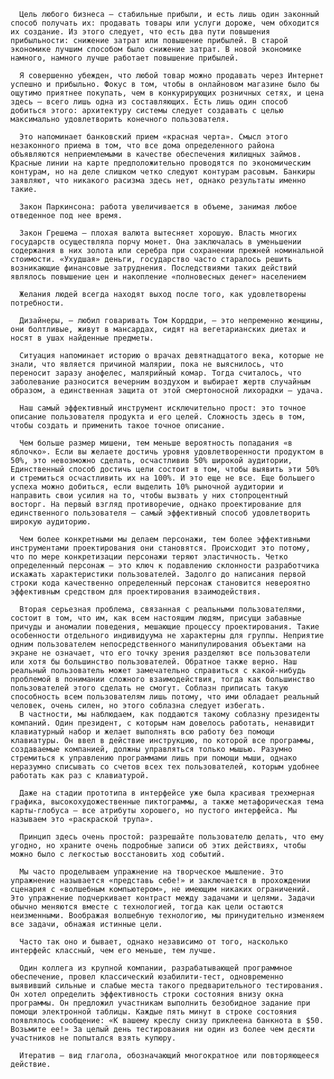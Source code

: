       Цель любого бизнеса — стабильные прибыли, и есть лишь один законный способ получать их: продавать товары или услуги дороже, чем обходится их создание. Из этого следует, что есть два пути повышения прибыльности: снижение затрат или повышение прибылей. В старой экономике лучшим способом было снижение затрат. В новой экономике намного, намного лучше работает повышение прибылей.

      Я совершенно убежден, что любой товар можно продавать через Интернет успешно и прибыльно. Фокус в том, чтобы в онлайновом магазине было бы ощутимо приятнее покупать, чем в конкурирующих розничных сетях, и цена здесь — всего лишь одна из составляющих. Есть лишь один способ добиться этого: архитектуру системы следует создавать с целью максимально удовлетворить конечного пользователя.

      Это напоминает банковский прием «красная черта». Смысл этого незаконного приема в том, что все дома определенного района объявляются неприемлемыми в качестве обеспечения жилищных займов. Красные линии на карте предположительно проводятся по экономическим контурам, но на деле слишком четко следуют контурам расовым. Банкиры заявляют, что никакого расизма здесь нет, однако результаты именно такие.

      Закон Паркинсона: работа увеличивается в объеме, занимая любое отведенное под нее время.

      Закон Грешема – плохая валюта вытесняет хорошую. Власть многих государств осуществляла порчу монет. Она заключалась в уменьшении содержания в них золота или серебра при сохранении прежней номинальной стоимости. «Ухудшая» деньги, государство часто старалось решить возникающие финансовые затруднения. Последствиями таких действий являлось повышение цен и накопление «полновесных денег» населением

      Желания людей всегда находят выход после того, как удовлетворены потребности.

      Дизайнеры, — любил говаривать Том Корддри, — это непременно женщины, они болтливые, живут в мансардах, сидят на вегетарианских диетах и носят в ушах найденные предметы.

      Ситуация напоминает историю о врачах девятнадцатого века, которые не знали, что является причиной малярии, пока не выяснилось, что переносит заразу анофелес, малярийный комар. Тогда считалось, что заболевание разносится вечерним воздухом и выбирает жертв случайным образом, а единственная защита от этой смертоносной лихорадки — удача.

      Наш самый эффективный инструмент исключительно прост: это точное описание пользователя продукта и его целей. Сложность здесь в том, чтобы создать и применить такое точное описание.

      Чем больше размер мишени, тем меньше вероятность попадания «в яблочко». Если вы желаете достичь уровня удовлетворенности продуктом в 50%, это невозможно сделать, осчастливив 50% широкой аудитории, Единственный способ достичь цели состоит в том, чтобы выявить эти 50% и стремиться осчастливить их на 100%. И это еще не все. Еще большего успеха можно добиться, если выделить 10% рыночной аудитории и направить свои усилия на то, чтобы вызвать у них стопроцентный восторг. На первый взгляд противоречие, однако проектирование для единственного пользователя – самый эффективный способ удовлетворить широкую аудиторию.

      Чем более конкретными мы делаем персонажи, тем более эффективными инструментами проектирования они становятся. Происходит это потому, что по мере конкретизации персонажи теряют эластичность. Четко определенный персонаж — это ключ к подавлению склонности разработчика искажать характеристики пользователей. Задолго до написания первой строки кода качественно определенный персонаж становится невероятно эффективным средством для проектирования взаимодействия.

      Вторая серьезная проблема, связанная с реальными пользователями, состоит в том, что им, как всем настоящим людям, присущи забавные причуды и аномалии поведения, мешающие процессу проектирования. Такие особенности отдельного индивидуума не характерны для группы. Неприятие одним пользователем непосредственного манипулирования объектами на экране не означает, что его точку зрения разделяют все пользователи или хотя бы большинство пользователей. Обратное также верно. Наш реальный пользователь может замечательно справиться с какой-нибудь проблемой в понимании сложного взаимодействия, тогда как большинство пользователей этого сделать не смогут. Соблазн приписать такую способность всем пользователям лишь потому, что ими обладает реальный человек, очень силен, но этого соблазна следует избегать.
      В частности, мы наблюдаем, как поддаются такому соблазну президенты компаний. Один президент, с которым нам довелось работать, ненавидит клавиатурный набор и желает выполнять всю работу без помощи клавиатуры. Он ввел в действие инструкцию, по которой все программы, создаваемые компанией, должны управляться только мышью. Разумно стремиться к управлению программами лишь при помощи мыши, однако неразумно списывать со счетов всех тех пользователей, которым удобнее работать как раз с клавиатурой.

      Даже на стадии прототипа в интерфейсе уже была красивая трехмерная графика, высокохудожественные пиктограммы, а также метафорическая тема карты-глобуса – все атрибуты хорошего, но пустого интерфейса. Мы называем это «раскраской трупа».

      Принцип здесь очень простой: разрешайте пользователю делать, что ему угодно, но храните очень подробные записи об этих действиях, чтобы можно было с легкостью восстановить ход событий.

      Мы часто проделываем упражнение на творческое мышление. Это упражнение называется «представь себе!» и заключается в прохождении сценария с «волшебным компьютером», не имеющим никаких ограничений. Это упражнение подчеркивает контраст между задачами и целями. Задачи обычно меняются вместе с технологией, тогда как цели остаются неизменными. Воображая волшебную технологию, мы принудительно изменяем все задачи, обнажая истинные цели.

      Часто так оно и бывает, однако независимо от того, насколько интерфейс классный, чем его меньше, тем лучше.

      Один коллега из крупной компании, разрабатывающей программное обеспечение, провел классический юзабилити-тест, одновременно выявивший сильные и слабые места такого предварительного тестирования. Он хотел определить эффективность строки состояния внизу окна программы. Он предложил участникам выполнить безобидное задание при помощи электронной таблицы. Каждые пять минут в строке состояния появлялось сообщение: «К вашему креслу снизу приклеена банкнота в $50. Возьмите ее!» За целый день тестирования ни один из более чем десяти участников не попытался взять купюру.

      Итератив — вид глагола, обозначающий многократное или повторяющееся действие.
